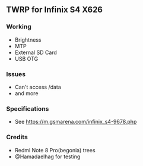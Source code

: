 ## TWRP for Infinix S4 X626

### Working
- Brightness
- MTP
- External SD Card
- USB OTG

### Issues
- Can't access /data
- and more

### Specifications
- See https://m.gsmarena.com/infinix_s4-9678.php

### Credits
- Redmi Note 8 Pro(begonia) trees
- @Hamadaelhag for testing
